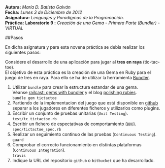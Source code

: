 **Autora:**         *María D. Batista Galván*  
**Fecha:**          *Lunes 3 de Diciembre de 2012*  
**Asignatura:**     *Lenguajes y Paradigmas de la Programación.*  
**Práctica:**       **Laboratorio 9 :** *Creación de una Gema - Primera Parte (Bundler) - VIRTUAL*  

##Pasos

En dicha asignatura y para esta novena práctica se debía realizar los siguientes pasos:  

Considere el desarrollo de una aplicación para jugar al **tres en raya** (tic-tac-toe).  
El objetivo de esta práctica es la creación de una Gema en Ruby para el juego de tres en raya. Para ello se ha de utilizar la herramienta [Bundler](http://gembundler.com/).  

1. Utilizar `bundle` para crear la estructura estandar de una gema.  
Véanse [railcast: gems with bundler](http://railscasts.com/episodes/245-new-gem-with-bundler?language=es&view=asciicast) y el blog [polishing rubies](http://www.intridea.com/blog/tag/polishing%20rubies).  
`bundle gem tictactoe`
2. Partiendo de la implementacion del juego que está disponible en [github](https://github.com/crguezl/tictactoe) separar a los jugadores en diferentes ficheros y utilizarlos como plugins.  
3. Escribir un conjunto de pruebas unitarias (`Unit Testing`).  
`test/tc_tictactoe.rb`
4. Escribir un fichero de espectativas de comportamiento (`BDD`).  
`spec/tictactoe_spec.rb`
5. Realizar un seguimiento continuo de las pruebas (`Continuous Testing`).  
`guard`
6. Comprobar el correcto funcionamiento en distintas plataformas (`Continuous Integration`).  
`travis`
7. Indique la URL del repositorio `github` o `bitbucket` que ha desarrollado.  
